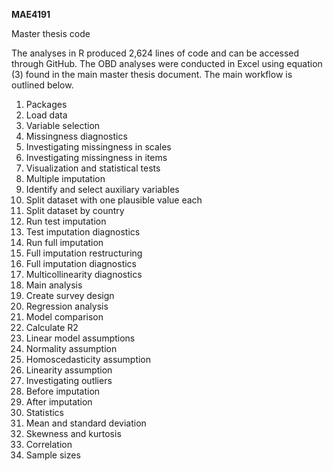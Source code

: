 **MAE4191**

Master thesis code

The analyses in R produced 2,624 lines of code and can be accessed through GitHub. The OBD analyses were conducted in Excel using equation (3) found in the main master thesis document. The main workflow is outlined below.

1.  Packages
2.  Load data
3.  Variable selection
4.  Missingness diagnostics
5.  Investigating missingness in scales
6.  Investigating missingness in items
7.  Visualization and statistical tests
8.  Multiple imputation
9.  Identify and select auxiliary variables
10. Split dataset with one plausible value each
11. Split dataset by country
12. Run test imputation
13. Test imputation diagnostics
14. Run full imputation
15. Full imputation restructuring
16. Full imputation diagnostics
17. Multicollinearity diagnostics
18. Main analysis
19. Create survey design
20. Regression analysis
21. Model comparison
22. Calculate R2
23. Linear model assumptions
24. Normality assumption
25. Homoscedasticity assumption
26. Linearity assumption
27. Investigating outliers
28. Before imputation
29. After imputation
30. Statistics
31. Mean and standard deviation
32. Skewness and kurtosis
33. Correlation
34. Sample sizes
